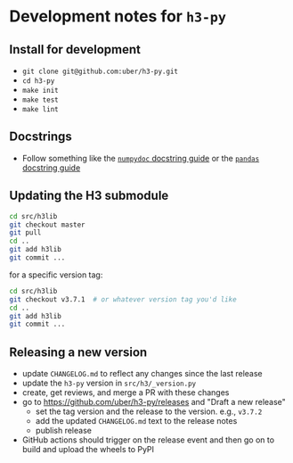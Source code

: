 # Development notes for `h3-py`

## Install for development

- `git clone git@github.com:uber/h3-py.git`
- `cd h3-py`
- `make init`
- `make test`
- `make lint`


## Docstrings

- Follow something like the [`numpydoc` docstring guide](https://numpydoc.readthedocs.io/en/latest/format.html)
  or the [`pandas` docstring guide](https://python-sprints.github.io/pandas/guide/pandas_docstring.html)

## Updating the H3 submodule

```sh
cd src/h3lib
git checkout master
git pull
cd ..
git add h3lib
git commit ...
```

for a specific version tag:

```sh
cd src/h3lib
git checkout v3.7.1  # or whatever version tag you'd like
cd ..
git add h3lib
git commit ...
```

## Releasing a new version

- update `CHANGELOG.md` to reflect any changes since the last release
- update the `h3-py` version in `src/h3/_version.py`
- create, get reviews, and merge a PR with these changes
- go to https://github.com/uber/h3-py/releases and "Draft a new release"
    - set the tag version and the release to the version. e.g., `v3.7.2`
    - add the updated `CHANGELOG.md` text to the release notes
    - publish release
- GitHub actions should trigger on the release event and then go on to build
  and upload the wheels to PyPI
